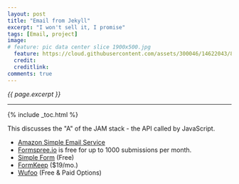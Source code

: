 ```yaml
---
layout: post
title: "Email from Jekyll"
excerpt: "I won't sell it, I promise"
tags: [Email, project]
image:
# feature: pic data center slice 1900x500.jpg
  feature: https://cloud.githubusercontent.com/assets/300046/14622043/8b1f9cce-0584-11e6-8b9f-4b6db5bb6e37.jpg
  credit: 
  creditlink: 
comments: true
---
```

<i>{{ page.excerpt }}</i>
<hr />

{% include _toc.html %}

This discusses the "A" of the JAM stack - the API called by JavaScript.

* <a target="_blank" href="http://docs.aws.amazon.com/AWSJavaScriptSDK/latest/AWS/SES.html">
  Amazon Simple Email Service</a>

* <a target="_blank" href="https://www.formspree.io/">
   Formspree.io</a> 
   is free for up to 1000 submissions per month.

* <a target="_blank" href="https://getsimpleform.com/">
   Simple Form</a> (Free)

* <a target="_blank" href="https://www.formkeep.com/">
   FormKeep</a> ($19/mo.)

* <a target="_blank" href="https://www.wufoo.com/">
   Wufoo</a> (Free & Paid Options)


